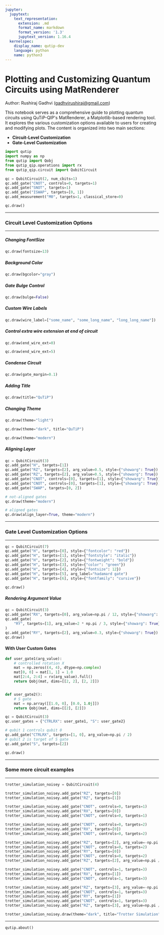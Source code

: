 ```yaml
---
jupyter:
  jupytext:
    text_representation:
      extension: .md
      format_name: markdown
      format_version: '1.3'
      jupytext_version: 1.16.4
  kernelspec:
    display_name: qutip-dev
    language: python
    name: python3
---
```


# Plotting and Customizing Quantum Circuits using MatRenderer

Author: Rushiraj Gadhvi (gadhvirushiraj@gmail.com)

This notebook serves as a comprehensive guide to plotting quantum circuits using QuTiP-QIP's MatRenderer, a Matplotlib-based rendering tool. It explores the various customization options available to users for creating and modifying plots. The content is organized into two main sections:

- **Circuit-Level Customization**
- **Gate-Level Customization**

```python
import qutip
import numpy as np
from qutip import Qobj
from qutip_qip.operations import rx
from qutip_qip.circuit import QubitCircuit
```

```python
qc = QubitCircuit(2, num_cbits=1)
qc.add_gate("CNOT", controls=0, targets=1)
qc.add_gate("SNOT", targets=1)
qc.add_gate("ISWAP", targets=[0, 1])
qc.add_measurement("M0", targets=1, classical_store=0)
```

```python
qc.draw()
```

---

### Circuit Level Customization Options

---

##### Changing FontSize

```python
qc.draw(fontsize=13)
```

##### Background Color

```python
qc.draw(bgcolor="gray")
```

##### Gate Bulge Control

```python
qc.draw(bulge=False)
```

##### Custom Wire Labels

```python
qc.draw(wire_label=["some_name", "some_long_name", "long_long_name"])
```

##### Control extra wire extension at end of circuit

```python
qc.draw(end_wire_ext=0)
```

```python
qc.draw(end_wire_ext=5)
```

##### Condense Circuit

```python
qc.draw(gate_margin=0.1)
```

##### Adding Title

```python
qc.draw(title="QuTiP")
```

##### Changing Theme

```python
qc.draw(theme="light")
```

```python
qc.draw(theme="dark", title="QuTiP")
```

```python
qc.draw(theme="modern")
```

##### Aligning Layer

```python
qc = QubitCircuit(3)
qc.add_gate("H", targets=[1])
qc.add_gate("RZ", targets=[2], arg_value=0.5, style={"showarg": True})
qc.add_gate("RZ", targets=[2], arg_value=0.5, style={"showarg": True})
qc.add_gate("CNOT", controls=[0], targets=[1], style={"showarg": True})
qc.add_gate("CNOT", controls=[0], targets=[1], style={"showarg": True})
qc.add_gate("SWAP", targets=[0, 2])
```

```python
# not-aligned gates
qc.draw(theme="modern")
```

```python
# aligned gates
qc.draw(align_layer=True, theme="modern")
```

---

### Gate Level Customization Options

---

```python
qc = QubitCircuit(7)
qc.add_gate("H", targets=[0], style={"fontcolor": "red"})
qc.add_gate("H", targets=[1], style={"fontstyle": "italic"})
qc.add_gate("H", targets=[2], style={"fontweight": "bold"})
qc.add_gate("H", targets=[3], style={"color": "green"})
qc.add_gate("H", targets=[4], style={"fontsize": 12})
qc.add_gate("H", targets=[5], arg_label="hadamard gate")
qc.add_gate("H", targets=[6], style={"fontfamily": "cursive"})
```

```python
qc.draw()
```

##### Rendering Argument Value

```python
qc = QubitCircuit(3)
qc.add_gate("RX", targets=[0], arg_value=np.pi / 12, style={"showarg": True})
qc.add_gate(
    "RY", targets=[1], arg_value=2 * np.pi / 3, style={"showarg": True}
)
qc.add_gate("RY", targets=[2], arg_value=0.3, style={"showarg": True})
qc.draw()
```

#### With User Custom Gates

```python
def user_gate1(arg_value):
    # controlled rotation X
    mat = np.zeros((4, 4), dtype=np.complex)
    mat[0, 0] = mat[1, 1] = 1.0
    mat[2:4, 2:4] = rx(arg_value).full()
    return Qobj(mat, dims=[[2, 2], [2, 2]])


def user_gate2():
    # S gate
    mat = np.array([[1.0, 0], [0.0, 1.0j]])
    return Qobj(mat, dims=[[2], [2]])
```

```python
qc = QubitCircuit(3)
qc.user_gates = {"CTRLRX": user_gate1, "S": user_gate2}

# qubit 1 controls qubit 0
qc.add_gate("CTRLRX", targets=[1, 0], arg_value=np.pi / 2)
# qubit 2 is target of S gate
qc.add_gate("S", targets=[2])
```

```python
qc.draw()
```

---

### Some more circuit examples

---

```python
trotter_simulation_noisey = QubitCircuit(4)

trotter_simulation_noisey.add_gate("RZ", targets=[0])
trotter_simulation_noisey.add_gate("RZ", targets=[1])

trotter_simulation_noisey.add_gate("CNOT", controls=0, targets=1)
trotter_simulation_noisey.add_gate("RX", targets=[0])
trotter_simulation_noisey.add_gate("CNOT", controls=0, targets=1)

trotter_simulation_noisey.add_gate("CNOT", controls=0, targets=2)
trotter_simulation_noisey.add_gate("RX", targets=[0])
trotter_simulation_noisey.add_gate("CNOT", controls=0, targets=2)

trotter_simulation_noisey.add_gate("RZ", targets=[2], arg_value=-np.pi / 2)
trotter_simulation_noisey.add_gate("CNOT", controls=0, targets=2)
trotter_simulation_noisey.add_gate("RY", targets=[0])
trotter_simulation_noisey.add_gate("CNOT", controls=0, targets=2)
trotter_simulation_noisey.add_gate("RZ", targets=[2], arg_value=np.pi / 2)

trotter_simulation_noisey.add_gate("CNOT", controls=1, targets=3)
trotter_simulation_noisey.add_gate("RX", targets=[1])
trotter_simulation_noisey.add_gate("CNOT", controls=1, targets=3)

trotter_simulation_noisey.add_gate("RZ", targets=[3], arg_value=-np.pi / 2)
trotter_simulation_noisey.add_gate("CNOT", controls=1, targets=3)
trotter_simulation_noisey.add_gate("RY", targets=[1])
trotter_simulation_noisey.add_gate("CNOT", controls=1, targets=3)
trotter_simulation_noisey.add_gate("RZ", targets=[3], arg_value=np.pi / 2)

trotter_simulation_noisey.draw(theme="dark", title="Trotter Simulation")
```

---

```python
qutip.about()
```
